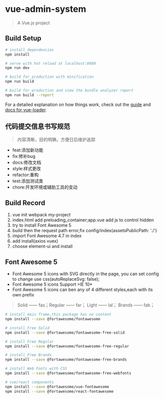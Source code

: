 # vue-admin-system

> A Vue.js project

## Build Setup

``` bash
# install dependencies
npm install

# serve with hot reload at localhost:8080
npm run dev

# build for production with minification
npm run build

# build for production and view the bundle analyzer report
npm run build --report
```

For a detailed explanation on how things work, check out the [guide](http://vuejs-templates.github.io/webpack/) and [docs for vue-loader](http://vuejs.github.io/vue-loader).

## 代码提交信息书写规范
> 内容清晰，目的明确，方便日后维护追踪
+ feat:添加新功能
+ fix:修补bug
+ docs:修改文档
+ style:样式更改
+ refactor:重构
+ test:添加测试类
+ chore:开发环境或辅助工具的变动

## Build Record
1. vue init webpack my-project
2. index.html add preloading_container;app.vue add js to control hidden
3. try to install Font Awesome 5
4. build then the request path error,fix config/index(assetsPublicPath: './')
5. import Font Awesome 4.7 in index
4. add install(axios vuex)
5. choose element-ui and install

## Font Awesome 5
+ Font Awesome 5 icons with SVG directly in the page, you can set config to change use css(autoReplaceSvg: false);
+ Font Awesome 5 icons Support >IE 10*
+ Font Awesome 5 icons can ben any of 4 different styles,each with its own prefix

> Solid —— fas；Regular —— far； Light —— lal； Brands —— fab；

``` bash
# install main frame,this package has no content
npm install --save @fortawesome/fontawesome

# install Free Solid
npm install --save @fortawesome/fontawesome-free-solid

# install Free Regular
npm install --save @fortawesome/fontawesome-free-regular

# install Free Brands
npm install --save @fortawesome/fontawesome-free-brands

# install Web Fonts with CSS
npm install --save @fortawesome/fontawesome-free-webfonts

# vue/react components
npm install --save @fortawesome/vue-fontawesome
npm install --save @fortawesome/react-fontawesome
```


